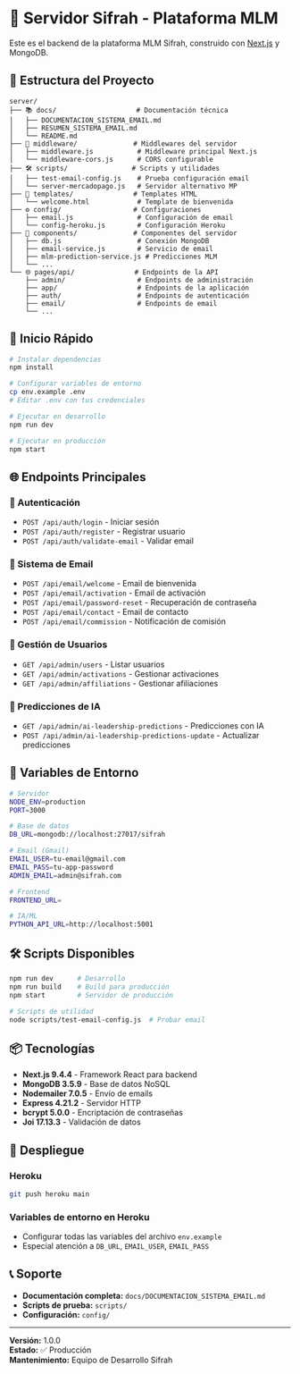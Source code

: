 # 🚀 Servidor Sifrah - Plataforma MLM

Este es el backend de la plataforma MLM Sifrah, construido con [Next.js](https://nextjs.org/) y MongoDB.

## 📁 Estructura del Proyecto

```
server/
├── 📚 docs/                    # Documentación técnica
│   ├── DOCUMENTACION_SISTEMA_EMAIL.md
│   ├── RESUMEN_SISTEMA_EMAIL.md
│   └── README.md
├── 🔧 middleware/              # Middlewares del servidor
│   ├── middleware.js           # Middleware principal Next.js
│   └── middleware-cors.js      # CORS configurable
├── 🛠️ scripts/                # Scripts y utilidades
│   ├── test-email-config.js    # Prueba configuración email
│   └── server-mercadopago.js   # Servidor alternativo MP
├── 📧 templates/               # Templates HTML
│   └── welcome.html            # Template de bienvenida
├── ⚙️ config/                  # Configuraciones
│   ├── email.js                # Configuración de email
│   └── config-heroku.js        # Configuración Heroku
├── 🧩 components/              # Componentes del servidor
│   ├── db.js                   # Conexión MongoDB
│   ├── email-service.js        # Servicio de email
│   ├── mlm-prediction-service.js # Predicciones MLM
│   └── ...
└── 🌐 pages/api/               # Endpoints de la API
    ├── admin/                  # Endpoints de administración
    ├── app/                    # Endpoints de la aplicación
    ├── auth/                   # Endpoints de autenticación
    ├── email/                  # Endpoints de email
    └── ...
```

## 🚀 Inicio Rápido

```bash
# Instalar dependencias
npm install

# Configurar variables de entorno
cp env.example .env
# Editar .env con tus credenciales

# Ejecutar en desarrollo
npm run dev

# Ejecutar en producción
npm start
```

## 🌐 Endpoints Principales

### 🔐 Autenticación
- `POST /api/auth/login` - Iniciar sesión
- `POST /api/auth/register` - Registrar usuario
- `POST /api/auth/validate-email` - Validar email

### 📧 Sistema de Email
- `POST /api/email/welcome` - Email de bienvenida
- `POST /api/email/activation` - Email de activación
- `POST /api/email/password-reset` - Recuperación de contraseña
- `POST /api/email/contact` - Email de contacto
- `POST /api/email/commission` - Notificación de comisión

### 👥 Gestión de Usuarios
- `GET /api/admin/users` - Listar usuarios
- `GET /api/admin/activations` - Gestionar activaciones
- `GET /api/admin/affiliations` - Gestionar afiliaciones

### 🤖 Predicciones de IA
- `GET /api/admin/ai-leadership-predictions` - Predicciones con IA
- `POST /api/admin/ai-leadership-predictions-update` - Actualizar predicciones

## 🔑 Variables de Entorno

```bash
# Servidor
NODE_ENV=production
PORT=3000

# Base de datos
DB_URL=mongodb://localhost:27017/sifrah

# Email (Gmail)
EMAIL_USER=tu-email@gmail.com
EMAIL_PASS=tu-app-password
ADMIN_EMAIL=admin@sifrah.com

# Frontend
FRONTEND_URL=

# IA/ML
PYTHON_API_URL=http://localhost:5001
```

## 🛠️ Scripts Disponibles

```bash
npm run dev      # Desarrollo
npm run build    # Build para producción
npm start        # Servidor de producción

# Scripts de utilidad
node scripts/test-email-config.js  # Probar email
```

## 📦 Tecnologías

- **Next.js 9.4.4** - Framework React para backend
- **MongoDB 3.5.9** - Base de datos NoSQL
- **Nodemailer 7.0.5** - Envío de emails
- **Express 4.21.2** - Servidor HTTP
- **bcrypt 5.0.0** - Encriptación de contraseñas
- **Joi 17.13.3** - Validación de datos

## 🚀 Despliegue

### Heroku
```bash
git push heroku main
```

### Variables de entorno en Heroku
- Configurar todas las variables del archivo `env.example`
- Especial atención a `DB_URL`, `EMAIL_USER`, `EMAIL_PASS`

## 📞 Soporte

- **Documentación completa:** `docs/DOCUMENTACION_SISTEMA_EMAIL.md`
- **Scripts de prueba:** `scripts/`
- **Configuración:** `config/`

---

**Versión:** 1.0.0  
**Estado:** ✅ Producción  
**Mantenimiento:** Equipo de Desarrollo Sifrah 
